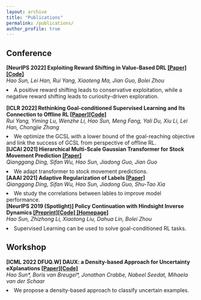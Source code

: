 ```yaml
---
layout: archive
title: "Publications"
permalink: /publications/
author_profile: true
---
```

<!-- {% if author.googlescholar %}
  You can also find my articles on <u><a href="{{author.googlescholar}}">my Google Scholar profile</a>.</u>
{% endif %} -->

<!-- {% include base_path %} -->
<!-- *: corresponding author -->


## Conference

<!-- <div class="content anchor" id="research"><h3>Research Work</h3> <h5>* denotes equal contribution</h5> -->

  <!-- <table bordercolor="white" bordercolordark="white" bordercolorlight="white" cellpadding="0" cellspacing="0" height="45" bgcolor="white"> -->
<tbody>
<tr valign="baseline">
<td width="90">
<!-- <p align="center" style="margin-top:7mm; margin-right:2mm; margin-bottom:0; margin-left:0;" class=""><a target="_blank"><img src="../images/cambridge.png" width="45" border="0"></a></p> -->
</td>
<td valign="middle"><p style="margin-top:0; margin-right:0; margin-bottom:2mm;">
<span style="font-weight: bold;">[NeurIPS 2022] Exploiting Reward Shifting in Value-Based DRL <a href="https://arxiv.org/abs/2209.07288">[Paper]</a><a href="https://github.com/2Groza/RewardShifting">[Code] </a>
<!-- <a href='https://sites.google.com/view/neurips2019pchid/'> [Homepage]</a> -->
</span>
<br>
<span style="font-style: italic;"> Hao Sun, Lei Han, Rui Yang, Xiaoteng Ma, Jian Guo, Bolei Zhou
<!-- </span> &nbsp; <a href="http://www.ie.cuhk.edu.hk/main/index.shtml">Department of Information Engineering</a>, The Chinese University of Hong Kong, Hong Kong S.A.R. -->
<li> A positive reward shifting leads to conservative exploitation, while a negative reward shifting leads to curiosity-driven exploration. <br>
</li>
<p>

<!--  -->


<tbody>
<tr valign="baseline">
<td width="90">
  <!-- <p align="center" style="margin-top:7mm; margin-right:2mm; margin-bottom:0; margin-left:0;" class=""><a target="_blank"><img src="../cambridge.png" width="45" border="0"></a></p> -->
</td>
<td valign="middle"><p style="margin-top:0; margin-right:0; margin-bottom:2mm;">
  <span style="font-weight: bold;">[ICLR 2022] Rethinking Goal-conditioned Supervised Learning and Its Connection to Offline RL <a href="https://arxiv.org/abs/2202.04478">[Paper]</a><a href="https://github.com/YangRui2015/AWGCSL">[Code] </a>
    <!-- <a href='https://sites.google.com/view/neurips2019pchid/'> [Homepage]</a> -->
  </span>
  <br>
  <span style="font-style: italic;"> Rui Yang, Yiming Lu, Wenzhe Li, Hao Sun, Meng Fang, Yali Du, Xiu Li, Lei Han, Chongjie Zhang
  <!-- </span> &nbsp; <a href="http://www.ie.cuhk.edu.hk/main/index.shtml">Department of Information Engineering</a>, The Chinese University of Hong Kong, Hong Kong S.A.R. -->
<li> We optimize the GCSL with a lower bound of the goal-reaching objective and link the success of GCSL from perspective of offline RL. <br>
</li>

<!--  -->


<tbody>
<tr valign="baseline">
<td width="90">
<!-- <p align="center" style="margin-top:7mm; margin-right:2mm; margin-bottom:0; margin-left:0;" class=""><a target="_blank"><img src="../images/cuhk.png" width="45" border="0"></a></p> -->
</td>
<td valign="middle"><p style="margin-top:0; margin-right:0; margin-bottom:2mm;">
<span style="font-weight: bold;">[IJCAI 2021] Hierarchical Multi-Scale Gaussian Transformer for Stock Movement Prediction <a href="https://www.ijcai.org/proceedings/2020/0640.pdf">[Paper]</a>
  <!-- <a href='https://sites.google.com/view/neurips2019pchid/'> [Homepage]</a> -->
</span>
<br>
<span style="font-style: italic;"> Qianggang Ding, Sifan Wu, Hao Sun, Jiadong Guo, Jian Guo
<!-- </span> &nbsp; <a href="http://www.ie.cuhk.edu.hk/main/index.shtml">Department of Information Engineering</a>, The Chinese University of Hong Kong, Hong Kong S.A.R. -->
<li> We adapt transformer to stock movement predictions. <br>
</li>

<!--  -->


<tbody>
<tr valign="baseline">
<td width="90">
<!-- <p align="center" style="margin-top:7mm; margin-right:2mm; margin-bottom:0; margin-left:0;" class=""><a target="_blank"><img src="../images/cuhk.png" width="45" border="0"></a></p> -->
</td>
<td valign="middle"><p style="margin-top:0; margin-right:0; margin-bottom:2mm;">
<span style="font-weight: bold;">[AAAI 2021] Adaptive Regularization of Labels <a href="https://arxiv.org/abs/1908.05474">[Paper]</a>
  <!-- <a href='https://sites.google.com/view/neurips2019pchid/'> [Homepage]</a> -->
</span>
<br>
<span style="font-style: italic;"> Qianggang Ding, Sifan Wu, Hao Sun, Jiadong Guo, Shu-Tao Xia
<!-- </span> &nbsp; <a href="http://www.ie.cuhk.edu.hk/main/index.shtml">Department of Information Engineering</a>, The Chinese University of Hong Kong, Hong Kong S.A.R. -->
<li> We study the correlations between lables to improve model performance. <br>
</li>

<!--  -->

<tbody>
<tr valign="baseline">
<td width="90">
<!-- <p align="center" style="margin-top:7mm; margin-right:2mm; margin-bottom:0; margin-left:0;" class=""><a target="_blank"><img src="../images/cuhk.png" width="45" border="0"></a></p> -->
</td>
<td valign="middle"><p style="margin-top:0; margin-right:0; margin-bottom:2mm;">
<span style="font-weight: bold;">[NeurIPS 2019 (Spotlight)] Policy Continuation with Hindsight Inverse Dynamics <a href="https://arxiv.org/abs/1910.14055">[Preprint]</a><a href="https://github.com/2Groza/PCHID_code">[Code] </a> <a href='https://sites.google.com/view/neurips2019pchid/'> [Homepage]</a>
</span>
<br>
<span style="font-style: italic;"> Hao Sun, Zhizhong Li, Xiaotong Liu, Dahua Lin, Bolei Zhou
<!-- </span> &nbsp; <a href="http://www.ie.cuhk.edu.hk/main/index.shtml">Department of Information Engineering</a>, The Chinese University of Hong Kong, Hong Kong S.A.R. -->
<li> Supervised Learning can be used to solve goal-conditioned RL tasks. <br>
</li>

<!--  -->

<!--
{% for post in site.publications reversed %} {% include archive-single-cv.html %} {% endfor %} -->

<!--  -->


## Workshop

<!--  -->
 <!-- <table bordercolor="white" bordercolordark="white" bordercolorlight="white" cellpadding="0" cellspacing="0" height="45" bgcolor="white"> -->

<tbody>
<tr valign="baseline">
<td width="90">
<!-- <p align="center" style="margin-top:7mm; margin-right:2mm; margin-bottom:0; margin-left:0;" class=""><a target="_blank"><img src="../images/cambridge.png" width="45" border="0"></a></p> -->
</td>
<td valign="middle"><p style="margin-top:0; margin-right:0; margin-bottom:2mm;">
<span style="font-weight: bold;">[ICML 2022 DFUQ.W] DAUX: a Density-based Approach for Uncertainty eXplanations <a href="https://arxiv.org/abs/2207.05161">[Paper]</a><a href="https://anonymous.4open.science/r/DAUX-CBBF">[Code] </a>
<!-- <a href='https://sites.google.com/view/neurips2019pchid/'> [Homepage]</a> -->
</span>
<br>
<span style="font-style: italic;"> Hao Sun*, Boris van Breugel*, Jonathan Crabbe, Nabeel Seedat, Mihaela van der Schaar
<!-- </span> &nbsp; <a href="http://www.ie.cuhk.edu.hk/main/index.shtml">Department of Information Engineering</a>, The Chinese University of Hong Kong, Hong Kong S.A.R. -->
<li> We propose a density-based approach to classify uncertain examples. <br>
</li>
<!--  -->


<!-- {% for post in site.preprints reversed %} {% include archive-single-cv.html %} {% endfor %} -->

<!-- {% for post in site.publications reversed %}
  {% include archive-single.html %}
{% endfor %} -->
